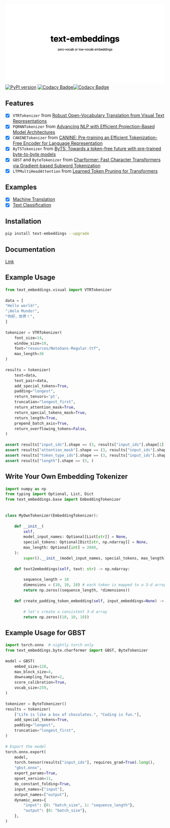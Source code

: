 ![banner](./banner.png)
[![PyPI version](https://badge.fury.io/py/text-embeddings.svg)](https://badge.fury.io/py/text-embeddings) [![Codacy Badge](https://app.codacy.com/project/badge/Grade/112e50abd97444a4aca06f94fb7e8873)](https://www.codacy.com/gh/ChenghaoMou/embeddings/dashboard?utm_source=github.com&utm_medium=referral&utm_content=ChenghaoMou/embeddings&utm_campaign=Badge_Grade)[![Codacy Badge](https://app.codacy.com/project/badge/Coverage/112e50abd97444a4aca06f94fb7e8873)](https://www.codacy.com/gh/ChenghaoMou/embeddings/dashboard?utm_source=github.com&utm_medium=referral&utm_content=ChenghaoMou/embeddings&utm_campaign=Badge_Coverage)

## Features

-   [x] `VTRTokenizer` from [Robust Open­-Vocabulary Translation from Visual Text Representations](https://t.co/l9E6rL8O5p?amp=1)
-   [x] `PQRNNTokenizer` from [Advancing NLP with Efficient Projection-Based Model Architectures](https://ai.googleblog.com/2020/09/advancing-nlp-with-efficient-projection.html)
-   [x] `CANINETokenizer` from [CANINE: Pre-training an Efficient Tokenization-Free Encoder for Language Representation](https://arxiv.org/abs/2103.06874)
-   [x] `ByT5Tokenizer` from [ByT5: Towards a token-free future with pre-trained byte-to-byte models](https://arxiv.org/pdf/2105.13626.pdf)
-   [x] `GBST` and `ByteTokenizer` from [Charformer: Fast Character Transformers via Gradient-based Subword Tokenization](https://arxiv.org/abs/2106.12672)
-   [x] `LTPMultiHeadAttention` from [Learned Token Pruning for Transformers](https://arxiv.org/abs/2107.00910)

## Examples

-   [x] [Machine Translation](examples/translation/nmt_transformer.py)
-   [x] [Text Classification](examples/classification/rnn.py)

## Installation

```bash
pip install text-embeddings --upgrade
```

## Documentation

[Link](https://chenghaomou.github.io/embeddings/)

## Example Usage

```python
from text_embeddings.visual import VTRTokenizer

data = [
"Hello world!",
"¡Hola Mundo!",
"你好，世界！",
]

tokenizer = VTRTokenizer(
    font_size=14,
    window_size=10,
    font="resources/NotoSans-Regular.ttf",
    max_length=36
)

results = tokenizer(
    text=data,
    text_pair=data,
    add_special_tokens=True,
    padding="longest", 
    return_tensors='pt',
    truncation="longest_first", 
    return_attention_mask=True, 
    return_special_tokens_mask=True,
    return_length=True,
    prepend_batch_axis=True,
    return_overflowing_tokens=False,
)

assert results["input_ids"].shape == (3, results["input_ids"].shape[1], 14, 10) 
assert results["attention_mask"].shape == (3, results["input_ids"].shape[1])
assert results["token_type_ids"].shape == (3, results["input_ids"].shape[1])
assert results["length"].shape == (3, )
```

## Write Your Own Embedding Tokenizer

```python
import numpy as np
from typing import Optional, List, Dict
from text_embeddings.base import EmbeddingTokenizer


class MyOwnTokenizer(EmbeddingTokenizer):

    def __init__(
        self,
        model_input_names: Optional[List[str]] = None,
        special_tokens: Optional[Dict[str, np.ndarray]] = None,
        max_length: Optional[int] = 2048,
    ):
        super().__init__(model_input_names, special_tokens, max_length)

    def text2embeddings(self, text: str) -> np.ndarray:
        
        sequence_length = 10
        dimensions = (10, 10, 10) # each token is mapped to a 3-d array
        return np.zeros((sequence_length, *dimensions))

    def create_padding_token_embedding(self, input_embeddings=None) -> np.ndarray:

        # let's create a consistent 3-d array
        return np.zeros((10, 10, 10))

```

## Example Usage for GBST

```python
import torch.onnx  # nightly torch only
from text_embeddings.byte.charformer import GBST, ByteTokenizer

model = GBST(
    embed_size=128,
    max_block_size=4,
    downsampling_factor=2,
    score_calibration=True,
    vocab_size=259,
)

tokenizer = ByteTokenizer()
results = tokenizer(
    ["Life is like a box of chocolates.", "Coding is fun."],
    add_special_tokens=True,
    padding="longest",
    truncation="longest_first",
)

# Export the model
torch.onnx.export(
    model,
    torch.tensor(results["input_ids"], requires_grad=True).long(),
    "gbst.onnx",
    export_params=True,
    opset_version=11,
    do_constant_folding=True,
    input_names=["input"],
    output_names=["output"],
    dynamic_axes={
        "input": {0: "batch_size", 1: "sequence_length"},
        "output": {0: "batch_size"},
    },
)
```
